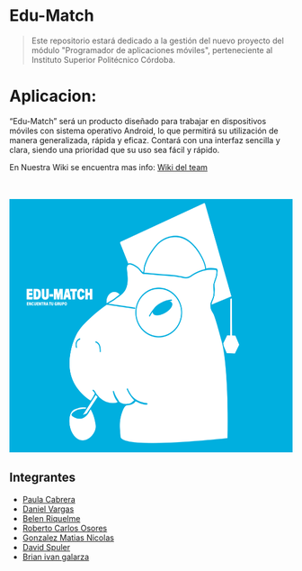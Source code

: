 # Edu-Match

> Este repositorio estará dedicado a la gestión del nuevo proyecto del módulo "Programador de aplicaciones móviles", perteneciente al Instituto Superior Politécnico Córdoba.
>

# Aplicacion:

“Edu-Match” será un producto diseñado para trabajar en dispositivos móviles con sistema operativo Android, lo que permitirá su utilización de manera generalizada, rápida y eficaz. Contará con una interfaz sencilla y clara, siendo una prioridad que su uso sea fácil y rápido.

En Nuestra Wiki se encuentra mas info:
[Wiki del team](https://github.com/GalarzaBrian/edumatch/wiki)

<br>
<br>
<img src= src/logo.svg height= 450px>

## Integrantes

* [Paula Cabrera](https://github.com/Paulac23)
* [Daniel Vargas](https://github.com/danit3x)
* [Belen Riquelme](https://github.com/bely092)
* [Roberto Carlos Osores](https://github.com/Roberto-Osores)
* [Gonzalez Matias Nicolas](https://github.com/MatiasGonzalez1)
* [David Spuler](https://github.com/davidspuler)
* [Brian ivan galarza](https://github.com/GalarzaBrian)
